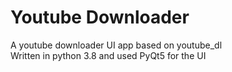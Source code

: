 # Youtube Downloader
A youtube downloader UI app based on youtube_dl  
Written in python 3.8 and used PyQt5 for the UI
